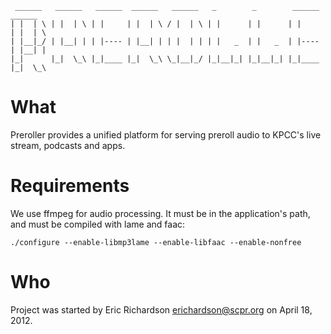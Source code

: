      ______   ______   ______  ______   ______   _        _        ______  ______  
    | |  | \ | |  | \ | |     | |  | \ / |  | \ | |      | |      | |     | |  | \ 
    | |__|_/ | |__| | | |---- | |__| | | |  | | | |   _  | |   _  | |---- | |__| | 
    |_|      |_|  \_\ |_|____ |_|  \_\ \_|__|_/ |_|__|_| |_|__|_| |_|____ |_|  \_\
	
# What

Preroller provides a unified platform for serving preroll audio to KPCC's live 
stream, podcasts and apps.

# Requirements

We use ffmpeg for audio processing.  It must be in the application's path, and 
must be compiled with lame and faac:

    ./configure --enable-libmp3lame --enable-libfaac --enable-nonfree
	
# Who

Project was started by Eric Richardson <erichardson@scpr.org> on April 18, 2012.